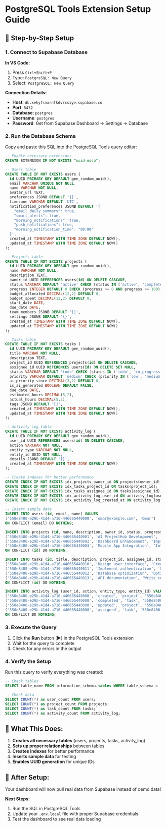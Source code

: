 # PostgreSQL Tools Extension Setup Guide

## 🔧 **Step-by-Step Setup**

### **1. Connect to Supabase Database**

**In VS Code:**
1. Press `Ctrl+Shift+P`
2. Type: `PostgreSQL: New Query`
3. Select: `PostgreSQL: New Query`

**Connection Details:**
- **Host**: `db.xekyfsnxrnfkdvrcsiye.supabase.co`
- **Port**: `5432`
- **Database**: `postgres`
- **Username**: `postgres`
- **Password**: Get from Supabase Dashboard → Settings → Database

### **2. Run the Database Schema**

Copy and paste this SQL into the PostgreSQL Tools query editor:

```sql
-- Enable necessary extensions
CREATE EXTENSION IF NOT EXISTS "uuid-ossp";

-- Users table
CREATE TABLE IF NOT EXISTS users (
  id UUID PRIMARY KEY DEFAULT gen_random_uuid(),
  email VARCHAR UNIQUE NOT NULL,
  name VARCHAR NOT NULL,
  avatar_url TEXT,
  preferences JSONB DEFAULT '{}',
  timezone VARCHAR DEFAULT 'UTC',
  notification_preferences JSONB DEFAULT '{
    "email_daily_summary": true,
    "smart_alerts": true,
    "morning_notifications": true,
    "push_notifications": true,
    "morning_notification_time": "08:00"
  }',
  created_at TIMESTAMP WITH TIME ZONE DEFAULT NOW(),
  updated_at TIMESTAMP WITH TIME ZONE DEFAULT NOW()
);

-- Projects table
CREATE TABLE IF NOT EXISTS projects (
  id UUID PRIMARY KEY DEFAULT gen_random_uuid(),
  name VARCHAR NOT NULL,
  description TEXT,
  owner_id UUID REFERENCES users(id) ON DELETE CASCADE,
  status VARCHAR DEFAULT 'active' CHECK (status IN ('active', 'completed', 'on_hold', 'archived')),
  progress INTEGER DEFAULT 0 CHECK (progress >= 0 AND progress <= 100),
  budget_allocated DECIMAL(12,2) DEFAULT 0,
  budget_spent DECIMAL(12,2) DEFAULT 0,
  start_date DATE,
  due_date DATE,
  team_members JSONB DEFAULT '[]',
  settings JSONB DEFAULT '{}',
  created_at TIMESTAMP WITH TIME ZONE DEFAULT NOW(),
  updated_at TIMESTAMP WITH TIME ZONE DEFAULT NOW()
);

-- Tasks table
CREATE TABLE IF NOT EXISTS tasks (
  id UUID PRIMARY KEY DEFAULT gen_random_uuid(),
  title VARCHAR NOT NULL,
  description TEXT,
  project_id UUID REFERENCES projects(id) ON DELETE CASCADE,
  assignee_id UUID REFERENCES users(id) ON DELETE SET NULL,
  status VARCHAR DEFAULT 'todo' CHECK (status IN ('todo', 'in_progress', 'completed')),
  priority VARCHAR DEFAULT 'medium' CHECK (priority IN ('low', 'medium', 'high', 'urgent')),
  ai_priority_score DECIMAL(3,2) DEFAULT 0,
  is_ai_generated BOOLEAN DEFAULT FALSE,
  due_date DATE,
  estimated_hours DECIMAL(5,2),
  actual_hours DECIMAL(5,2),
  tags JSONB DEFAULT '[]',
  created_at TIMESTAMP WITH TIME ZONE DEFAULT NOW(),
  updated_at TIMESTAMP WITH TIME ZONE DEFAULT NOW()
);

-- Activity log table
CREATE TABLE IF NOT EXISTS activity_log (
  id UUID PRIMARY KEY DEFAULT gen_random_uuid(),
  user_id UUID REFERENCES users(id) ON DELETE CASCADE,
  action VARCHAR NOT NULL,
  entity_type VARCHAR NOT NULL,
  entity_id UUID NOT NULL,
  details JSONB DEFAULT '{}',
  created_at TIMESTAMP WITH TIME ZONE DEFAULT NOW()
);

-- Create indexes for better performance
CREATE INDEX IF NOT EXISTS idx_projects_owner_id ON projects(owner_id);
CREATE INDEX IF NOT EXISTS idx_tasks_project_id ON tasks(project_id);
CREATE INDEX IF NOT EXISTS idx_tasks_assignee_id ON tasks(assignee_id);
CREATE INDEX IF NOT EXISTS idx_activity_log_user_id ON activity_log(user_id);
CREATE INDEX IF NOT EXISTS idx_activity_log_created_at ON activity_log(created_at);

-- Insert sample data
INSERT INTO users (id, email, name) VALUES 
('550e8400-e29b-41d4-a716-446655440000', 'omar@example.com', 'Omar') 
ON CONFLICT (email) DO NOTHING;

INSERT INTO projects (id, name, description, owner_id, status, progress, due_date, team_members) VALUES 
('550e8400-e29b-41d4-a716-446655440001', 'AI ProjectHub Development', 'Building an intelligent project management platform', '550e8400-e29b-41d4-a716-446655440000', 'active', 75, NOW() + INTERVAL '7 days', '["user1", "user2", "user3"]'),
('550e8400-e29b-41d4-a716-446655440002', 'Dashboard Enhancement', 'Improving the dashboard with new features', '550e8400-e29b-41d4-a716-446655440000', 'active', 45, NOW() + INTERVAL '14 days', '["user1", "user2"]'),
('550e8400-e29b-41d4-a716-446655440003', 'Mobile App Integration', 'Integrating mobile app with the platform', '550e8400-e29b-41d4-a716-446655440000', 'active', 20, NOW() + INTERVAL '21 days', '["user1", "user2", "user3", "user4"]')
ON CONFLICT (id) DO NOTHING;

INSERT INTO tasks (id, title, description, project_id, assignee_id, status, priority, due_date) VALUES 
('550e8400-e29b-41d4-a716-446655440010', 'Design user interface', 'Create wireframes and mockups for the dashboard', '550e8400-e29b-41d4-a716-446655440001', '550e8400-e29b-41d4-a716-446655440000', 'in_progress', 'high', NOW() + INTERVAL '3 days'),
('550e8400-e29b-41d4-a716-446655440011', 'Implement authentication', 'Set up user login and registration system', '550e8400-e29b-41d4-a716-446655440001', '550e8400-e29b-41d4-a716-446655440000', 'completed', 'high', NOW() - INTERVAL '2 days'),
('550e8400-e29b-41d4-a716-446655440012', 'Database optimization', 'Optimize database queries for better performance', '550e8400-e29b-41d4-a716-446655440002', '550e8400-e29b-41d4-a716-446655440000', 'todo', 'medium', NOW() + INTERVAL '5 days'),
('550e8400-e29b-41d4-a716-446655440013', 'API documentation', 'Write comprehensive API documentation', '550e8400-e29b-41d4-a716-446655440003', '550e8400-e29b-41d4-a716-446655440000', 'todo', 'low', NOW() + INTERVAL '7 days')
ON CONFLICT (id) DO NOTHING;

INSERT INTO activity_log (user_id, action, entity_type, entity_id) VALUES 
('550e8400-e29b-41d4-a716-446655440000', 'created', 'project', '550e8400-e29b-41d4-a716-446655440001'),
('550e8400-e29b-41d4-a716-446655440000', 'completed', 'task', '550e8400-e29b-41d4-a716-446655440011'),
('550e8400-e29b-41d4-a716-446655440000', 'updated', 'project', '550e8400-e29b-41d4-a716-446655440001'),
('550e8400-e29b-41d4-a716-446655440000', 'assigned', 'task', '550e8400-e29b-41d4-a716-446655440012')
ON CONFLICT DO NOTHING;
```

### **3. Execute the Query**

1. Click the **Run** button (▶️) in the PostgreSQL Tools extension
2. Wait for the query to complete
3. Check for any errors in the output

### **4. Verify the Setup**

Run this query to verify everything was created:

```sql
-- Check tables
SELECT table_name FROM information_schema.tables WHERE table_schema = 'public';

-- Check data
SELECT COUNT(*) as user_count FROM users;
SELECT COUNT(*) as project_count FROM projects;
SELECT COUNT(*) as task_count FROM tasks;
SELECT COUNT(*) as activity_count FROM activity_log;
```

## 🎯 **What This Does:**

1. **Creates all necessary tables** (users, projects, tasks, activity_log)
2. **Sets up proper relationships** between tables
3. **Creates indexes** for better performance
4. **Inserts sample data** for testing
5. **Enables UUID generation** for unique IDs

## 🚀 **After Setup:**

Your dashboard will now pull real data from Supabase instead of demo data!

**Next Steps:**
1. Run the SQL in PostgreSQL Tools
2. Update your `.env.local` file with proper Supabase credentials
3. Test the dashboard to see real data loading


















